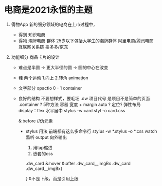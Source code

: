 # 电商是2021永恒的主题
1. 得物App
    新的细分领域的电商在上市过程中，
    - 得到 知识电商 
    - 得物 潮牌电商
        群体 25岁以下包括大学生的潮牌群体
        阿里电商/腾讯电商   互联网关系链
        拼多多/京东 

2. 功能细分 商品卡片的设计  
    - 难点是半圆 -> 更大半径的圆 -> 圆的中心在改变
    - 鞋    两个运动    1.向上    2.转角    animation
    - 文字部分
        opactio 0 - 1
        container
    - 良好的结构
    不要想样式，要毛坯
    .dw 项目代号 是项目不是简单的页面
    .container ?    5种方法
        容器 宽度 + margin auto ? 
        定位? 
        弹性布局    display：flex   水平居中
        stylus -w card.styl -o card.css


        &:before   //伪元素

        - stylus 用法
            前端都有这么多命令行
            stylus -w *.stylus -o *.css
            watch 监听
            output 向外输出
            1. 用tap缩进
            2. 嵌套的css


            .dw_card
                &:hover
                &:after
                .dw_card__imgBx
            .dw_card .dw_card__imgBx{

            }
            &不是下级，而是引用上级